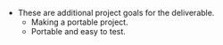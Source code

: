 * These are additional project goals for the deliverable.
    * Making a portable project.
    * Portable and easy to test.